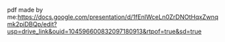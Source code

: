 pdf made by me:https://docs.google.com/presentation/d/1fEnlWceLn0ZrDNOtHqxZwnqmk2piDBQp/edit?usp=drive_link&ouid=104596600832097180913&rtpof=true&sd=true
